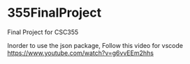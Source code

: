 # 355FinalProject
Final Project for CSC355


Inorder to use the json package,
Follow this video for vscode
https://www.youtube.com/watch?v=g6vvEEm2hhs
